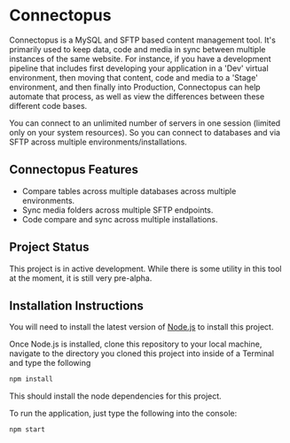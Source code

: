 Connectopus
===========

Connectopus is a MySQL and SFTP based content management tool.  It's primarily used to keep data, code and media in sync between multiple instances of the same website.  For instance, if you have a development pipeline that includes first developing your application in a 'Dev' virtual environment, then moving that content, code and media to a 'Stage' environment, and then finally into Production, Connectopus can help automate that process, as well as view the differences between these different code bases.

You can connect to an unlimited number of servers in one session (limited only on your system resources).  So you can connect to databases and via SFTP across multiple environments/installations.

## Connectopus Features

* Compare tables across multiple databases across multiple environments.
* Sync media folders across multiple SFTP endpoints.
* Code compare and sync across multiple installations.

## Project Status

This project is in active development.  While there is some utility in this tool at the moment, it is still very pre-alpha.

## Installation Instructions

You will need to install the latest version of [Node.js](https://nodejs.org/en/) to install this project.

Once Node.js is installed, clone this repository to your local machine, navigate to the directory you cloned this project into inside of a Terminal and type the following

```bash
npm install
```
This should install the node dependencies for this project.

To run the application, just type the following into the console:

```bash
npm start
```
